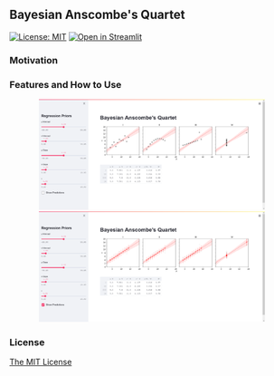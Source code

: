 ## Bayesian Anscombe's Quartet

[![License: MIT](https://img.shields.io/badge/License-MIT-yellow.svg)](https://opensource.org/licenses/MIT)  [![Open in Streamlit](https://static.streamlit.io/badges/streamlit_badge_black_white.svg)](https://share.streamlit.io/vb690/bazaar/shops/anscombe_quartet/anscombe_app.py)

### Motivation

### Features and How to Use

<p align="center">
  <img src="images/no_pred.png" width="400" />
  <img src="images/pred.png" width="400" />
</p>  

### License

[The MIT License](https://github.com/vb690/bazaar/blob/master/LICENSE)
